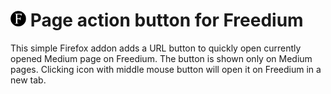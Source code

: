 # <img src="./src/icon.svg" height="25" width="25"> Page action button for Freedium

This simple Firefox addon adds a URL button to quickly open currently opened Medium page on Freedium. The button is shown only on Medium pages. Clicking icon with middle mouse button will open it on Freedium in a new tab.

